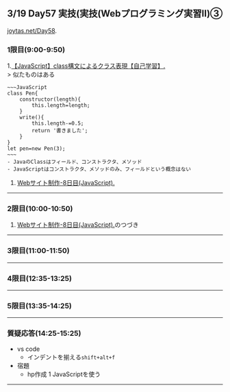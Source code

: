 ## 3/19 Day57 実技(実技(Webプログラミング実習Ⅱ)③
[joytas.net/Day58](https://joytas.net/%e8%a8%93%e7%b7%b4/day58).
### 1限目(9:00-9:50)
1.[【JavaScript】class構文によるクラス表現【自己学習】.](https://qiita.com/OXIIVIA/items/e2b14cab1bd1309d2171)  
	> 似たものはある

	~~~JavaScript
	class Pen{
		constructor(length){
			this.length=length;
		}
		write(){
			this.length-=0.5;
			return '書きました';
		}
	}
	let pen=new Pen(3);
	~~~
	- JavaのClassはフィールド、コンストラクタ、メソッド
	- JavaScriptはコンストラクタ、メソッドのみ、フィールドという概念はない
1. [Webサイト制作-8日目(JavaScript).](https://joytas.net/programming/website/website08)
---
### 2限目(10:00-10:50)
1. [Webサイト制作-8日目(JavaScript).](https://joytas.net/programming/website/website08)のつづき
---
### 3限目(11:00-11:50)
---
### 4限目(12:35-13:25)
---
### 5限目(13:35-14:25)
---
### 質疑応答(14:25-15:25)
- vs code
	- インデントを揃える`shift+alt+f`
- 宿題
	- hp作成
		1 JavaScriptを使う
----
